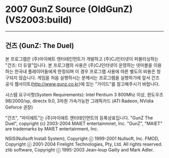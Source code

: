 # 2007 GunZ Source (OldGunZ) (VS2003:build)
---------------------
건즈 (GunZ: The Duel)
---------------------

본 프로그램은 (주)마이에트 엔터테인먼트가 개발하고 (주)CJ인터넷이 퍼블리싱하는 "건즈: 더 듀얼"입니다.
본 프로그램의 사용은 (주)CJ인터넷이 운영하는 넷마블을 이용하는 한국내 플레이어들에게 한정되며 이 경우 프로그램 사용에 따른 별도의 비용은 청구되지 않습니다. 
게임을 처음 실행하시는 분께서는 프로그램을 실행하기에 앞서 건즈 공식 웹사이트(http://www.gunz.co.kr)에 있는 "가이드"를 참고해주시기 바랍니다.


시스템 요구사항(System Requirements):
Intel Pentium 3 800Mhz 이상, 윈도우즈 98/2000/xp, directx 9.0, 3차원 가속가능한 그래픽카드 (ATI Radeon, NVidia Geforce 권장)


"건즈", "마이에트"는 (주)마이에트 엔터테인먼트의 등록상표입니다.
"GunZ The Duel", copyright (c) 2003-2004 MAIET entertainmnet, Inc.
"GunZ", "MAIET" are trademarks by MAIET entertainment, Inc.

NSIS(Nullsoft Install System), Copyright ⓒ 1999-2001 Nullsoft, Inc.
FMOD, Copyright ⓒ 2001-2004 Firelight Technologies, Pty, Ltd. All rights reserved.
zlib software, Copyright ⓒ 1995-2003 Jean-loup Gailly and Mark Adler.
